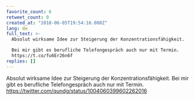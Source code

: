 ```yaml
---
favorite_count: 6
retweet_count: 0
created_at: "2018-06-05T19:54:16.000Z"
lang: de
full_text: >-
  Absolut wirksame Idee zur Steigerung der Konzentrationsfähigkeit.

  Bei mir gibt es berufliche Telefongespräch auch nur mit Termin.
  https://t.co/fu6Er26n6f
replies: []
---
```


Absolut wirksame Idee zur Steigerung der Konzentrationsfähigkeit. Bei mir gibt
es berufliche Telefongespräch auch nur mit Termin.
<https://twitter.com/qundg/status/1004060399602262016>

